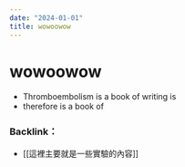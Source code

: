 ```yaml
---
date: "2024-01-01"
title: wowoowow
---
```


# wowoowow

- Thromboembolism is a book of writing is
- therefore is a book of

### Backlink：

- [[這裡主要就是一些實驗的內容]]
